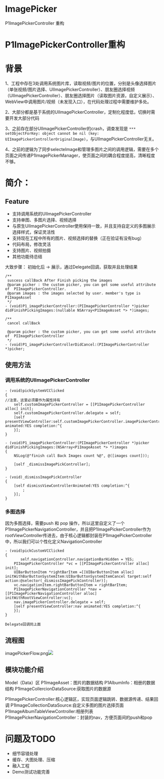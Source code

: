 # ImagePicker
P1ImagePickerController 重构

# P1ImagePickerController重构
# 背景

1、工程中存在3处调用系统图片库，读取视频/图片的位置，分别是头像选择图片（单张视频/图片选择、UIImagePickerController）、朋友圈选择视频（UIImagePickerController）、朋友圈选择图片（读取图片资源，自定义展示）、WebView中调用图片/视频（未发现入口），在代码处理过程中需要维护多处。

2、大部分都是基于系统的UIImagePickerController，定制化程度低，切换时需要开发大部分代码

3、之前存在部分UIImagePickerController的crash，调查发现是
`*** setObjectForKey: object cannot be nil (key: UIImagePickerControllerOriginalImage)`，与UIImagePickerController无关。

4、之前的逻辑为了同步selecteImage和管理多图片之间的调用逻辑，需要在多个页面之间传递P1ImagePickerManager，使页面之间的耦合程度提高，清晰程度不够。

# 简介：

## Feature
- 支持调用系统的UIImagePickerController
- 支持单图、多图片选择、视频选择
- 与原生UIImagePickerController使用保持一致，并且支持自定义的多图展示选择样式，保证灵活性
- 支持现在工程中所有的图片、视频选择的替换（正在验证有没有bug）
- 代码布局，修改灵活
- 支持图片、视频拍摄
- 其他功能待总结

大致步骤：
初始化后 -> 展示，通过Delegate回调，获取并且处理结果

```
/**
 suscess callBack After Finish picking the images
 @param picker : the custom picker, you can get some useful attribute of  PIImagePickerController.
 @param images : the images selected by user. member's type is P1ImageAsset
 */
- (void)P1_imagePickerController:(PIImagePickerController *)picker didFinishPickingImages:(nullable NSArray<P1ImageAsset *> *)images;

/**
 cancel callBack

 @param picker : the custom picker, you can get some useful attribute of  PIImagePickerController
 */
- (void)P1_imagePickerControllerDidCancel:(PIImagePickerController *)picker;
```
## 使用方法

### 调用系统的UIImagePickerController
```
- (void)pickSystemVCClicked
{
//注意，这里必须要作为属性持有
    self.customImagePickerController = [[P1ImagePickerController alloc] init];
    self.customImagePickerController.delegate = self;
    [self presentViewController:self.customImagePickerController.imagePickerController animated:YES completion:^{
    }];
}

- (void)P1_imagePickerController:(PIImagePickerController *)picker didFinishPickingImages:(NSArray<P1ImageAsset *> *)images
{
    NSLog(@"finish call Back Images count %@", @([images count]));

    [self _dismissImagePickController];
}

- (void)_dismissImagePickController
{
    [self dismissViewControllerAnimated:YES completion:^{
        ;
    }];
}

```

### 多图选择

因为多图选择，需要push 和 pop 操作，所以这里自定义了一个P1ImagePickerNavigationController，并且把P1ImagePickerController作为rootViewController传进去，由于核心逻辑都封装在P1ImagePickerController中，所以我们可以个性化定义NavigationController
```
- (void)pickCustomVCClicked
{
       self.navigationController.navigationBarHidden = YES;
    PIImagePickerController *vc = [[PIImagePickerController alloc] init];
    UIBarButtonItem *rightBarItem =[[UIBarButtonItem alloc] initWithBarButtonSystemItem:UIBarButtonSystemItemCancel target:self action:@selector(_dismissImagePickController)];
    vc.navigationItem.rightBarButtonItem = rightBarItem;
    P1ImagePickerNavigationController *nav = [[P1ImagePickerNavigationController alloc] initWithRootViewController:vc];
    nav.imagePickerController.delegate = self;
    [self presentViewController:nav animated:YES completion:^{
    }];
}

Delegate回调同上面

```


## 流程图

imagePickerFlow.png![](https://i.imgur.com/zYK0kY5.png)


## 模块功能介绍
Model（Data）区
P1ImageAsset：图片的数据结构
P1AlbumInfo：相册的数据结构
P1ImageCollercionDataSource:获取图片的数据源

P1ImagePickerController:核心逻辑区，实现页面逻辑跳转、数据源传递、结果回调
P1ImageCollectionDataSource:自定义多图的图片选择页面
P1ImageAlbumTableViewController:相册列表
P1ImagePickerNavigationController：封装的nav，方便页面间的push和pop


# 问题及TODO
- 细节容错处理
- 缓存、大图处理、压缩
- 融入工程
- Demo测试功能完善

